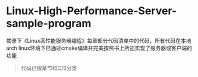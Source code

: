# Linux-High-Performance-Server-sample-program

摘录下《Linux高性能服务器编程》每章部分代码清单中的代码，所有代码在本地arch linux环境下已通过cmake编译并完美按照书上所述实现了服务器或客户端的功能
> 代码已按章节和C/S分类
